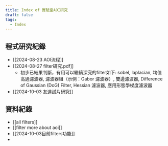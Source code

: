 ```yaml
---
title: Index of 實驗室AOI研究
draft: false
tags:
  - Index
---
```

## 程式研究紀錄

- [[2024-08-23 AOI流程]] 
- [[2024-08-27 filter研究.pdf]]
	- 初步已結果判斷，有用可以繼續深究的filter如下: sobel, laplacian, 均值⾼通濾波器, 濾波器組（⽰例：Gabor 濾波器）, 雙邊濾波器, Difference of Gaussian (DoG) Filter, Hessian 濾波器, 應⽤形態學梯度濾波器
- [[2024-10-03 友達試片研究]]


## 資料紀錄
- [[all filters]] 
- [[filter more about aoi]]
- [[2024-10-03目前filters功能]]
- 